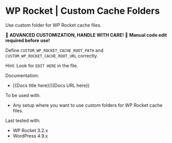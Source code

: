 # WP Rocket | Custom Cache Folders

Use custom folder for WP Rocket cache files. 

🚧 **ADVANCED CUSTOMIZATION, HANDLE WITH CARE!**
📝 **Manual code edit required before use!**

Define `CUSTOM_WP_ROCKET_CACHE_ROOT_PATH` and `CUSTOM_WP_ROCKET_CACHE_ROOT_URL` correctly. 

Hint: Look for `EDIT HERE` in the file. 

Documentation:
* [{Docs title here}]({Docs URL here})

To be used with:
* Any setup where you want to use custom folders for WP Rocket cache files. 

Last tested with:
* WP Rocket 3.2.x
* WordPress 4.9.x
